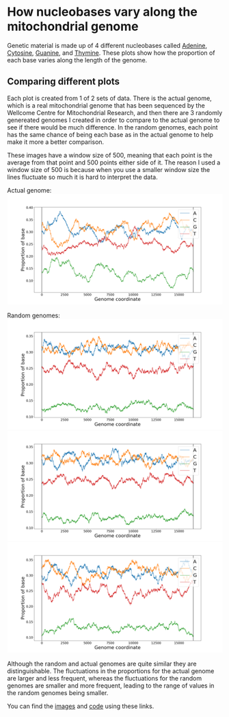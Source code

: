# How nucleobases vary along the mitochondrial genome
Genetic material is made up of 4 different nucleobases called [Adenine](https://en.wikipedia.org/wiki/Adenine), [Cytosine](https://en.wikipedia.org/wiki/Cytosine), [Guanine](https://en.wikipedia.org/wiki/Guanine), and [Thymine](https://en.wikipedia.org/wiki/Thymine). These plots show how the proportion of each base varies along the length of the genome.

## Comparing different plots
Each plot is created from 1 of 2 sets of data. There is the actual genome, which is a real mitochondrial genome that has been sequenced by the Wellcome Centre for Mitochondrial Research, and then there are 3 randomly genereated genomes I created in order to compare to the actual genome to see if there would be much difference. In the random genomes, each point has the same chance of being each base as in the actual genome to help make it more a better comparison.

These images have a window size of 500, meaning that each point is the average from that point and 500 points either side of it. The reason I used a window size of 500 is because when you use a smaller window size the lines fluctuate so much it is hard to interpret the data.

Actual genome:
<img src="../images/base_plots/bases_500_1.png" alt="genome plot">

Random genomes:
<img src="../images/base_plots/bases_random_500_1_v1.png" alt="random genome plot">
<img src="../images/base_plots/bases_random_500_1_v2.png" alt="random genome plot">
<img src="../images/base_plots/bases_random_500_1_v3.png" alt="random genome plot">

Although the random and actual genomes are quite similar they are distinguishable. The fluctuations in the proportions for the actual genome are larger and less frequent, whereas the fluctuations for the random genomes are smaller and more frequent, leading to the range of values in the random genomes being smaller.

<!--When looking at the plots that have a small window size, it is hard to understand the information properly because the lines fluctuate so much between each index position, and there are so many indexes represented in a relativley small space. So it looks very cramped and is hard to take in, which makes it impossible to tell the difference between the randomly generated and actual genomes.
-->
<!--However when looking at larger window sizes, you can see more interesting patterns. The randomly generated genome fluctuates a lot more than the actual genome, similarly to when looking at smaller window sizes, and in the actual genome some bases are more common than others on average, which is not true for the comlpetely random genome.
-->
You can find the [images](../images) and [code](../code) using these links.
